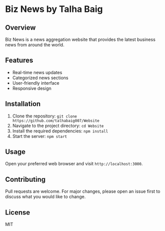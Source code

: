 # Biz News by Talha Baig

## Overview
Biz News is a news aggregation website that provides the latest business news from around the world.

## Features
- Real-time news updates
- Categorized news sections
- User-friendly interface
- Responsive design

## Installation
1. Clone the repository: `git clone https://github.com/talhabaig007/Website`
2. Navigate to the project directory: `cd Website`
3. Install the required dependencies: `npm install`
4. Start the server: `npm start`

## Usage
Open your preferred web browser and visit `http://localhost:3000`.

## Contributing
Pull requests are welcome. For major changes, please open an issue first to discuss what you would like to change.

## License
MIT
